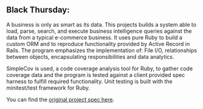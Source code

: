 ## Black Thursday: ##

A business is only as smart as its data. This projects builds a system able to load, parse, search, and execute business intelligence queries against the data from a typical e-commerce business. It uses pure Ruby to build a custom ORM and to reproduce functionality provided by Active Record in Rails. The program emphasizes the implementation of: File I/O, relationships between objects, encapsulating responsibilities and data analytics.

SimpleCov is used, a code coverage analysis tool for Ruby, to gather code coverage data and the program is tested against a client provided spec harness to fulfill required functionality. Unit testing is built with the minitest/test framework for Ruby.

You can find the [original project spec here](https://github.com/turingschool/curriculum/blob/master/source/projects/black_thursday.markdown).

